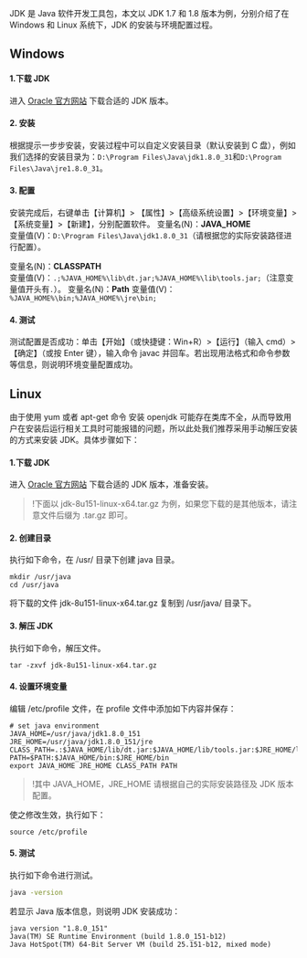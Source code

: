 JDK 是 Java 软件开发工具包，本文以 JDK 1.7 和 1.8 版本为例，分别介绍了在 Windows 和 Linux 系统下，JDK 的安装与环境配置过程。

## Windows

#### 1.下载 JDK

进入 [Oracle 官方网站](http://www.oracle.com/technetwork/java/javase/downloads/jdk8-downloads-2133151.html) 下载合适的 JDK 版本。

#### 2. 安装

根据提示一步步安装，安装过程中可以自定义安装目录（默认安装到 C 盘），例如我们选择的安装目录为：`D:\Program Files\Java\jdk1.8.0_31`和`D:\Program Files\Java\jre1.8.0_31`。

#### 3. 配置

安装完成后，右键单击【计算机】> 【属性】>【高级系统设置】>【环境变量】>【系统变量】>【新建】，分别配置软件。
变量名(N)：**JAVA_HOME**   
变量值(V)：`D:\Program Files\Java\jdk1.8.0_31`（请根据您的实际安装路径进行配置）。

变量名(N)：**CLASSPATH**   
变量值(V)：`.;%JAVA_HOME%\lib\dt.jar;%JAVA_HOME%\lib\tools.jar;`（注意变量值开头有`.`）。
变量名(N)：**Path**
变量值(V)：`%JAVA_HOME%\bin;%JAVA_HOME%\jre\bin;`
#### 4. 测试
测试配置是否成功：单击【开始】（或快捷键：Win+R）>【运行】（输入 cmd）>【确定】（或按 Enter 键），输入命令 javac 并回车。若出现用法格式和命令参数等信息，则说明环境变量配置成功。


## Linux
由于使用 yum 或者 apt-get 命令 安装 openjdk 可能存在类库不全，从而导致用户在安装后运行相关工具时可能报错的问题，所以此处我们推荐采用手动解压安装的方式来安装 JDK。具体步骤如下：

#### 1.下载 JDK
进入 [Oracle 官方网站](http://www.oracle.com/technetwork/java/javase/downloads/jdk8-downloads-2133151.html) 下载合适的 JDK 版本，准备安装。
>!下面以 jdk-8u151-linux-x64.tar.gz 为例，如果您下载的是其他版本，请注意文件后缀为 .tar.gz 即可。

#### 2. 创建目录 

执行如下命令，在 /usr/ 目录下创建 java 目录。
```shell
mkdir /usr/java
cd /usr/java 
```
将下载的文件 jdk-8u151-linux-x64.tar.gz 复制到 /usr/java/ 目录下。 

#### 3. 解压 JDK

执行如下命令，解压文件。
```shell
tar -zxvf jdk-8u151-linux-x64.tar.gz 
```

#### 4. 设置环境变量

编辑 /etc/profile 文件，在 profile 文件中添加如下内容并保存：
```shell
# set java environment
JAVA_HOME=/usr/java/jdk1.8.0_151        
JRE_HOME=/usr/java/jdk1.8.0_151/jre     
CLASS_PATH=.:$JAVA_HOME/lib/dt.jar:$JAVA_HOME/lib/tools.jar:$JRE_HOME/lib
PATH=$PATH:$JAVA_HOME/bin:$JRE_HOME/bin
export JAVA_HOME JRE_HOME CLASS_PATH PATH 
```
>!其中 JAVA_HOME，JRE_HOME 请根据自己的实际安装路径及 JDK 版本配置。

使之修改生效，执行如下：
```shell
source /etc/profile 
```

#### 5. 测试
执行如下命令进行测试。
```sh
java -version
```

若显示 Java 版本信息，则说明 JDK 安装成功：
```shell
java version "1.8.0_151"
Java(TM) SE Runtime Environment (build 1.8.0_151-b12)
Java HotSpot(TM) 64-Bit Server VM (build 25.151-b12, mixed mode)
```
